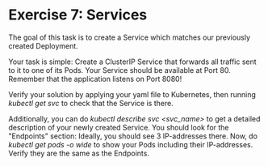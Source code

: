 # Exercise 7: Services

The goal of this task is to create a Service which matches our previously created Deployment.

Your task is simple: Create a ClusterIP Service that forwards all traffic sent to it to one of its Pods. Your Service should be available at Port 80. Remember that the application listens on Port 8080!

Verify your solution by applying your yaml file to Kubernetes, then running *kubectl get svc* to check that the Service is there.

Additionally, you can do *kubectl describe svc <svc_name>* to get a detailed description of your newly created Service. You should look for the "Endpoints" section: Ideally, you should see 3 IP-addresses there.
Now, do *kubectl get pods -o wide* to show your Pods including their IP-addresses. Verify they are the same as the Endpoints.
